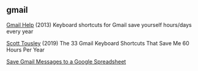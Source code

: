 
## gmail

[Gmail Help](https://support.google.com/mail/answer/6594?hl=en)
(2013) Keyboard shortcuts for Gmail
save yourself hours/days every year

[Scott Tousley](https://blog.hubspot.com/sales/gmail-keyboard-shortcuts)
(2019) The 33 Gmail Keyboard Shortcuts That Save Me 60 Hours Per Year

[Save Gmail Messages to a Google Spreadsheet](https://www.labnol.org/code/20053-save-gmail-to-google-spreadsheet)
